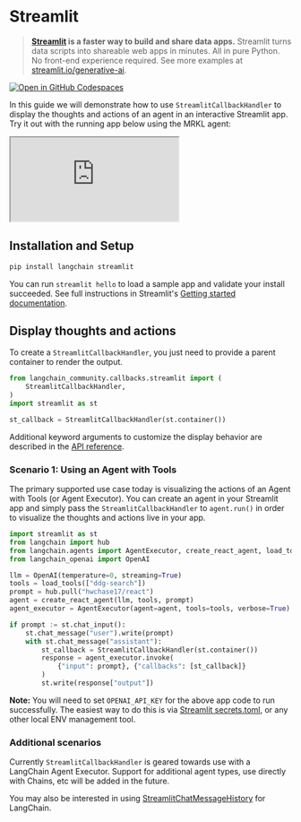 # Streamlit

> **[Streamlit](https://streamlit.io/) is a faster way to build and share data apps.**
> Streamlit turns data scripts into shareable web apps in minutes. All in pure Python. No front-end experience required.
> See more examples at [streamlit.io/generative-ai](https://streamlit.io/generative-ai).

[![Open in GitHub Codespaces](https://github.com/codespaces/badge.svg)](https://codespaces.new/langchain-ai/streamlit-agent?quickstart=1)

In this guide we will demonstrate how to use `StreamlitCallbackHandler` to display the thoughts and actions of an agent in an
interactive Streamlit app. Try it out with the running app below using the MRKL agent:

<iframe loading="lazy" src="https://langchain-mrkl.streamlit.app/?embed=true&embed_options=light_theme"
    style={{ width: 100 + '%', border: 'none', marginBottom: 1 + 'rem', height: 600 }}
    allow="camera;clipboard-read;clipboard-write;"
></iframe>

## Installation and Setup

```bash
pip install langchain streamlit
```

You can run `streamlit hello` to load a sample app and validate your install succeeded. See full instructions in Streamlit's
[Getting started documentation](https://docs.streamlit.io/library/get-started).

## Display thoughts and actions

To create a `StreamlitCallbackHandler`, you just need to provide a parent container to render the output.

```python
from langchain_community.callbacks.streamlit import (
    StreamlitCallbackHandler,
)
import streamlit as st

st_callback = StreamlitCallbackHandler(st.container())
```

Additional keyword arguments to customize the display behavior are described in the
[API reference](https://python.langchain.com/api_reference/langchain/callbacks/langchain.callbacks.streamlit.streamlit_callback_handler.StreamlitCallbackHandler.html).

### Scenario 1: Using an Agent with Tools

The primary supported use case today is visualizing the actions of an Agent with Tools (or Agent Executor). You can create an
agent in your Streamlit app and simply pass the `StreamlitCallbackHandler` to `agent.run()` in order to visualize the
thoughts and actions live in your app.

```python
import streamlit as st
from langchain import hub
from langchain.agents import AgentExecutor, create_react_agent, load_tools
from langchain_openai import OpenAI

llm = OpenAI(temperature=0, streaming=True)
tools = load_tools(["ddg-search"])
prompt = hub.pull("hwchase17/react")
agent = create_react_agent(llm, tools, prompt)
agent_executor = AgentExecutor(agent=agent, tools=tools, verbose=True)

if prompt := st.chat_input():
    st.chat_message("user").write(prompt)
    with st.chat_message("assistant"):
        st_callback = StreamlitCallbackHandler(st.container())
        response = agent_executor.invoke(
            {"input": prompt}, {"callbacks": [st_callback]}
        )
        st.write(response["output"])
```

**Note:** You will need to set `OPENAI_API_KEY` for the above app code to run successfully.
The easiest way to do this is via [Streamlit secrets.toml](https://docs.streamlit.io/library/advanced-features/secrets-management),
or any other local ENV management tool.

### Additional scenarios

Currently `StreamlitCallbackHandler` is geared towards use with a LangChain Agent Executor. Support for additional agent types,
use directly with Chains, etc will be added in the future.

You may also be interested in using
[StreamlitChatMessageHistory](/oss/integrations/memory/streamlit_chat_message_history) for LangChain.
